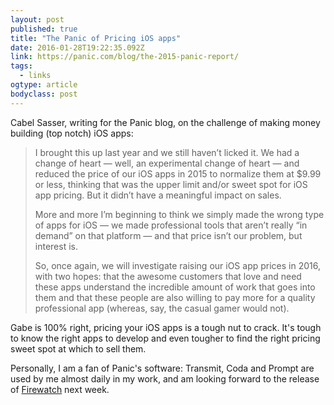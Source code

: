 ```yaml
---
layout: post 
published: true
title: "The Panic of Pricing iOS apps" 
date: 2016-01-28T19:22:35.092Z 
link: https://panic.com/blog/the-2015-panic-report/ 
tags:
  - links
ogtype: article 
bodyclass: post 
---
```


Cabel Sasser, writing for the Panic blog, on the challenge of making money building (top notch) iOS apps:

> I brought this up last year and we still haven’t licked it. We had a change of heart — well, an experimental change of heart — and reduced the price of our iOS apps in 2015 to normalize them at $9.99 or less, thinking that was the upper limit and/or sweet spot for iOS app pricing. But it didn’t have a meaningful impact on sales.
> 
> More and more I’m beginning to think we simply made the wrong type of apps for iOS — we made professional tools that aren’t really “in demand” on that platform — and that price isn’t our problem, but interest is.
> 
> So, once again, we will investigate raising our iOS app prices in 2016, with two hopes: that the awesome customers that love and need these apps understand the incredible amount of work that goes into them and that these people are also willing to pay more for a quality professional app (whereas, say, the casual gamer would not).

Gabe is 100% right, pricing your iOS apps is a tough nut to crack. It's tough to know the right apps to develop and even tougher to find the right pricing sweet spot at which to sell them.

Personally, I am a fan of Panic's software: Transmit, Coda and Prompt are used by me almost daily in my work, and am looking forward to the release of [Firewatch](http://www.firewatchgame.com/) next week.
